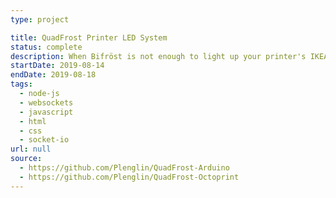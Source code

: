 ```yaml
---
type: project

title: QuadFrost Printer LED System
status: complete
description: When Bifröst is not enough to light up your printer's IKEA enclosure (yes I know I'm corrupting Latin and Old Norse here)
startDate: 2019-08-14
endDate: 2019-08-18
tags:
  - node-js
  - websockets
  - javascript
  - html
  - css
  - socket-io
url: null
source:
  - https://github.com/Plenglin/QuadFrost-Arduino
  - https://github.com/Plenglin/QuadFrost-Octoprint
---
```

